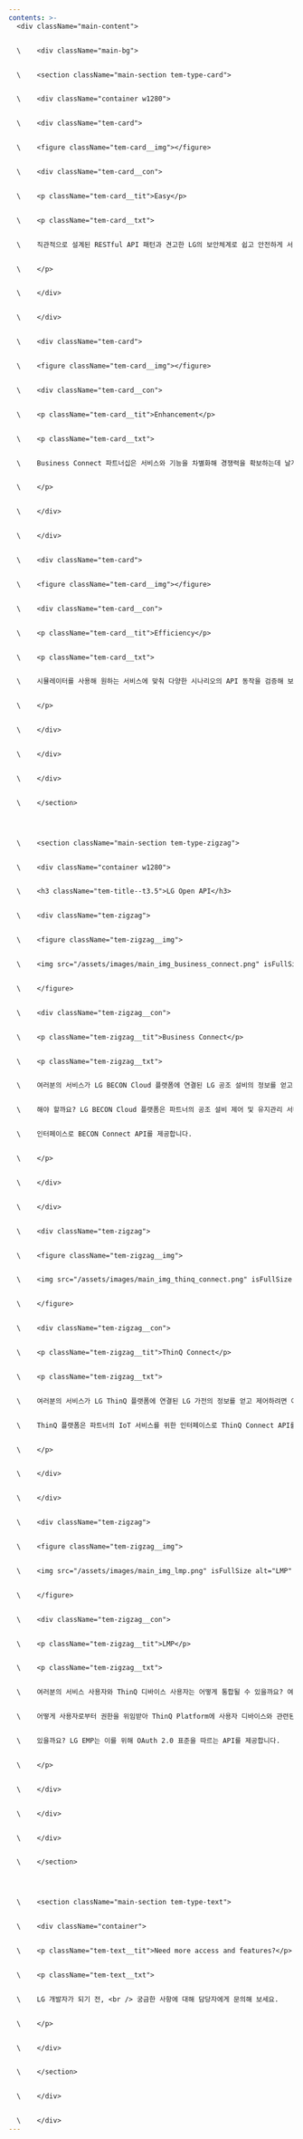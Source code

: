 ```yaml
---
contents: >-
  <div className="main-content">


  \    <div className="main-bg">


  \    <section className="main-section tem-type-card">


  \    <div className="container w1280">


  \    <div className="tem-card">


  \    <figure className="tem-card__img"></figure>


  \    <div className="tem-card__con">


  \    <p className="tem-card__tit">Easy</p>


  \    <p className="tem-card__txt">


  \    직관적으로 설계된 RESTful API 패턴과 견고한 LG의 보안체계로 쉽고 안전하게 서비스를 확장해 보세요.


  \    </p>


  \    </div>


  \    </div>


  \    <div className="tem-card">


  \    <figure className="tem-card__img"></figure>


  \    <div className="tem-card__con">


  \    <p className="tem-card__tit">Enhancement</p>


  \    <p className="tem-card__txt">


  \    Business Connect 파트너십은 서비스와 기능을 차별화해 경쟁력을 확보하는데 날개를 달아드립니다.


  \    </p>


  \    </div>


  \    </div>


  \    <div className="tem-card">


  \    <figure className="tem-card__img"></figure>


  \    <div className="tem-card__con">


  \    <p className="tem-card__tit">Efficiency</p>


  \    <p className="tem-card__txt">


  \    시뮬레이터를 사용해 원하는 서비스에 맞춰 다양한 시나리오의 API 동작을 검증해 보세요.


  \    </p>


  \    </div>


  \    </div>


  \    </div>


  \    </section>




  \    <section className="main-section tem-type-zigzag">


  \    <div className="container w1280">


  \    <h3 className="tem-title--t3.5">LG Open API</h3>


  \    <div className="tem-zigzag">


  \    <figure className="tem-zigzag__img">


  \    <img src="/assets/images/main_img_business_connect.png" isFullSize alt="Business Connect" />


  \    </figure>


  \    <div className="tem-zigzag__con">


  \    <p className="tem-zigzag__tit">Business Connect</p>


  \    <p className="tem-zigzag__txt">


  \    여러분의 서비스가 LG BECON Cloud 플랫폼에 연결된 LG 공조 설비의 정보를 얻고, 제어하려면 어떻게


  \    해야 할까요? LG BECON Cloud 플랫폼은 파트너의 공조 설비 제어 및 유지관리 서비스를 위한


  \    인터페이스로 BECON Connect API를 제공합니다.


  \    </p>


  \    </div>


  \    </div>


  \    <div className="tem-zigzag">


  \    <figure className="tem-zigzag__img">


  \    <img src="/assets/images/main_img_thinq_connect.png" isFullSize alt="ThinQ Connect" />


  \    </figure>


  \    <div className="tem-zigzag__con">


  \    <p className="tem-zigzag__tit">ThinQ Connect</p>


  \    <p className="tem-zigzag__txt">


  \    여러분의 서비스가 LG ThinQ 플랫폼에 연결된 LG 가전의 정보를 얻고 제어하려면 어떻게 해야 할까요? LG


  \    ThinQ 플랫폼은 파트너의 IoT 서비스를 위한 인터페이스로 ThinQ Connect API를 제공합니다.


  \    </p>


  \    </div>


  \    </div>


  \    <div className="tem-zigzag">


  \    <figure className="tem-zigzag__img">


  \    <img src="/assets/images/main_img_lmp.png" isFullSize alt="LMP" />


  \    </figure>


  \    <div className="tem-zigzag__con">


  \    <p className="tem-zigzag__tit">LMP</p>


  \    <p className="tem-zigzag__txt">


  \    여러분의 서비스 사용자와 ThinQ 디바이스 사용자는 어떻게 통합될 수 있을까요? 여러분의 서비스는


  \    어떻게 사용자로부터 권한을 위임받아 ThinQ Platform에 사용자 디바이스와 관련된 작업을 요청할 수


  \    있을까요? LG EMP는 이를 위해 OAuth 2.0 표준을 따르는 API를 제공합니다.


  \    </p>


  \    </div>


  \    </div>


  \    </div>


  \    </section>




  \    <section className="main-section tem-type-text">


  \    <div className="container">


  \    <p className="tem-text__tit">Need more access and features?</p>


  \    <p className="tem-text__txt">


  \    LG 개발자가 되기 전, <br /> 궁금한 사항에 대해 담당자에게 문의해 보세요.


  \    </p>


  \    </div>


  \    </section>


  \    </div>


  \    </div>
---
```

